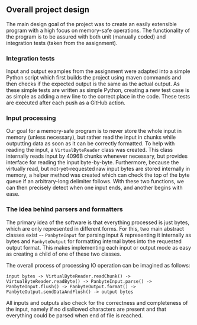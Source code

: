 ## Overall project design

The main design goal of the project was to create an easily extensible program with a high focus on memory-safe operations. The functionality of the program is to be assured with both unit (manually coded) and integration tests (taken from the assignment).

### Integration tests

Input and output examples from the assignment were adapted into a simple Python script which first builds the project using maven commands and then checks if the expected output is the same as the actual output. As these simple tests are written as simple Python, creating a new test case is as simple as adding a new line to the correct place in the code. These tests are executed after each push as a GitHub action.

### Input processing

Our goal for a memory-safe program is to never store the whole input in memory (unless necessary), but rather read the input in chunks while outputting data as soon as it can be correctly formatted. To help with reading the input, a `VirtualByteReader` class was created. This class internally reads input by 4096B chunks whenever necessary, but provides interface for reading the input byte-by-byte. Furthermore, because the virtually read, but not-yet-requested raw input bytes are stored internally in memory, a helper method was created which can check the top of the byte queue if an arbitrary-long delimiter follows. With these two functions, we can then precisely detect when one input ends, and another begins with ease.

### The idea behind parsers and formatters

The primary idea of the software is that everything processed is just bytes, which are only represented in different forms. For this, two main abstract classes exist -- `PanbyteInput` for parsing input & representing it internally as bytes and `PanbyteOutput` for formatting internal bytes into the requested output format. This makes implementing each input or output mode as easy as creating a child of one of these two classes.

The overall process of processing IO operation can be imagined as follows:

```
input bytes -> VirtualByteReader.readChunk() -> VirtualByteReader.readByte() -> PanbyteInput.parse() -> PanbyteInput.flush() -> PanbyteOutput.format() -> PanbyteOutput.sendDataAndFlush() -> output bytes
```

All inputs and outputs also check for the correctness and completeness of the input, namely if no disallowed characters are present and that everything could be parsed when end of file is reached.
